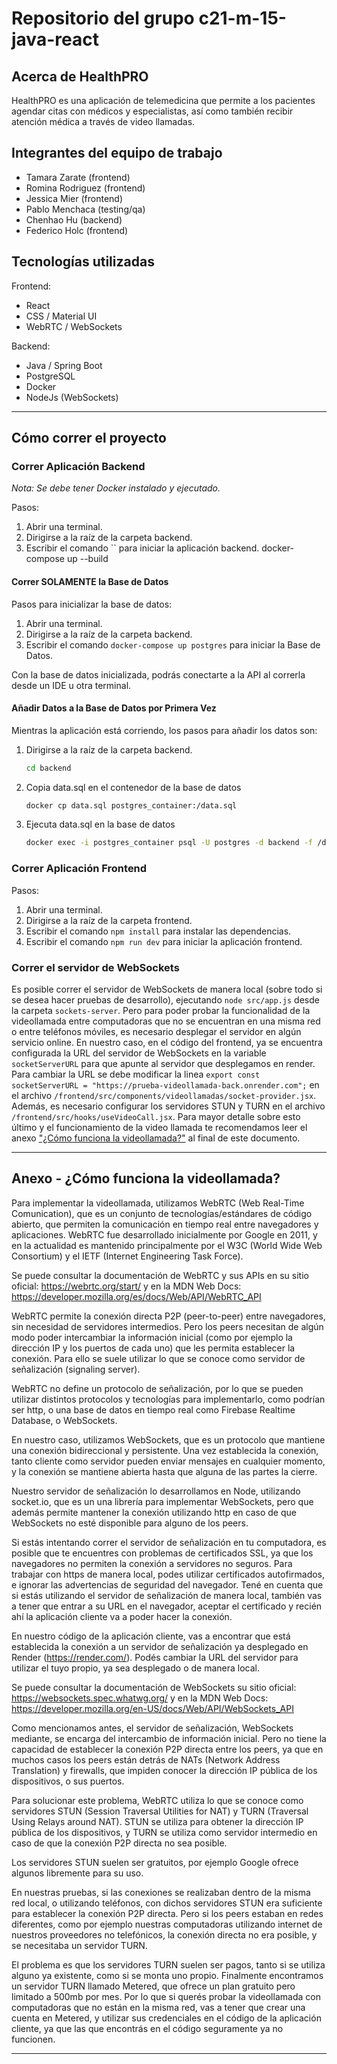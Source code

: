 # Repositorio del grupo c21-m-15-java-react

## Acerca de HealthPRO

HealthPRO es una aplicación de telemedicina que permite a los pacientes agendar citas con médicos y especialistas, así como también recibir atención médica a través de video llamadas.

## Integrantes del equipo de trabajo

- Tamara Zarate (frontend)
- Romina Rodriguez (frontend)
- Jessica Mier (frontend)
- Pablo Menchaca (testing/qa)
- Chenhao Hu (backend)
- Federico Holc (frontend)

## Tecnologías utilizadas

Frontend:

- React
- CSS / Material UI
- WebRTC / WebSockets

Backend:

- Java / Spring Boot
- PostgreSQL
- Docker
- NodeJs (WebSockets)

---

## Cómo correr el proyecto

### Correr Aplicación Backend

_Nota: Se debe tener Docker instalado y ejecutado._

Pasos:

1. Abrir una terminal.
2. Dirigirse a la raíz de la carpeta backend.
3. Escribir el comando `` para iniciar la aplicación backend.
docker-compose up --build
#### Correr **SOLAMENTE** la Base de Datos

Pasos para inicializar la base de datos:

1. Abrir una terminal.
2. Dirigirse a la raíz de la carpeta backend.
3. Escribir el comando `docker-compose up postgres` para iniciar la Base de Datos.

Con la base de datos inicializada, podrás conectarte a la API al correrla desde un IDE u otra terminal.

#### Añadir Datos a la Base de Datos por Primera Vez

Mientras la aplicación está corriendo, los pasos para añadir los datos son:

1. Dirigirse a la raíz de la carpeta backend.
   ```sh
   cd backend
   ```
2. Copia data.sql en el contenedor de la base de datos
   ```sh
   docker cp data.sql postgres_container:/data.sql
   ```
3. Ejecuta data.sql en la base de datos
   ```sh
   docker exec -i postgres_container psql -U postgres -d backend -f /data.sql
   ```

### Correr Aplicación Frontend

Pasos:

1. Abrir una terminal.
2. Dirigirse a la raíz de la carpeta frontend.
3. Escribir el comando `npm install` para instalar las dependencias.
4. Escribir el comando `npm run dev` para iniciar la aplicación frontend.

### Correr el servidor de WebSockets

Es posible correr el servidor de WebSockets de manera local (sobre todo si se desea hacer pruebas de desarrollo), ejecutando `node src/app.js` desde la carpeta `sockets-server`.
Pero para poder probar la funcionalidad de la videollamada entre computadoras que no se encuentran en una misma red o entre teléfonos móviles, es necesario desplegar el servidor en algún servicio online.
En nuestro caso, en el código del frontend, ya se encuentra configurada la URL del servidor de WebSockets en la variable `socketServerURL` para que apunte al servidor que desplegamos en render. Para cambiar la URL se debe modificar la linea `export const socketServerURL = "https://prueba-videollamada-back.onrender.com";` en el archivo `/frontend/src/components/videollamadas/socket-provider.jsx`.
Además, es necesario configurar los servidores STUN y TURN en el archivo `/frontend/src/hooks/useVideoCall.jsx`.
Para mayor detalle sobre esto último y el funcionamiento de la video llamada te recomendamos leer el anexo ["¿Cómo funciona la videollamada?"](#anexo---cómo-funciona-la-videollamada) al final de este documento.

---

## Anexo - ¿Cómo funciona la videollamada?

Para implementar la videollamada, utilizamos WebRTC (Web Real-Time Comunication), que es un conjunto de tecnologías/estándares de código abierto, que permiten la comunicación en tiempo real entre navegadores y aplicaciones. WebRTC fue desarrollado inicialmente por Google en 2011, y en la actualidad es mantenido principalmente por el W3C (World Wide Web Consortium) y el IETF (Internet Engineering Task Force).

Se puede consultar la documentación de WebRTC y sus APIs en su sitio oficial: https://webrtc.org/start/ y en la MDN Web Docs: https://developer.mozilla.org/es/docs/Web/API/WebRTC_API

WebRTC permite la conexión directa P2P (peer-to-peer) entre navegadores, sin necesidad de servidores intermedios. Pero los peers necesitan de algún modo poder intercambiar la información inicial (como por ejemplo la dirección IP y los puertos de cada uno) que les permita establecer la conexión. Para ello se suele utilizar lo que se conoce como servidor de señalización (signaling server).

WebRTC no define un protocolo de señalización, por lo que se pueden utilizar distintos protocolos y tecnologías para implementarlo, como podrían ser http, o una base de datos en tiempo real como Firebase Realtime Database, o WebSockets.

En nuestro caso, utilizamos WebSockets, que es un protocolo que mantiene una conexión bidireccional y persistente. Una vez establecida la conexión, tanto cliente como servidor pueden enviar mensajes en cualquier momento, y la conexión se mantiene abierta hasta que alguna de las partes la cierre.

Nuestro servidor de señalización lo desarrollamos en Node, utilizando socket.io, que es un una librería para implementar WebSockets, pero que además permite mantener la conexión utilizando http en caso de que WebSockets no esté disponible para alguno de los peers.

Si estás intentando correr el servidor de señalización en tu computadora, es posible que te encuentres con problemas de certificados SSL, ya que los navegadores no permiten la conexión a servidores no seguros. Para trabajar con https de manera local, podes utilizar certificados autofirmados, e ignorar las advertencias de seguridad del navegador. Tené en cuenta que si estás utilizando el servidor de señalización de manera local, también vas a tener que entrar a su URL en el navegador, aceptar el certificado y recién ahí la aplicación cliente va a poder hacer la conexión.

En nuestro código de la aplicación cliente, vas a encontrar que está establecida la conexión a un servidor de señalización ya desplegado en Render (https://render.com/). Podés cambiar la URL del servidor para utilizar el tuyo propio, ya sea desplegado o de manera local.

Se puede consultar la documentación de WebSockets su sitio oficial: https://websockets.spec.whatwg.org/ y en la MDN Web Docs: https://developer.mozilla.org/en-US/docs/Web/API/WebSockets_API

Como mencionamos antes, el servidor de señalización, WebSockets mediante, se encarga del intercambio de información inicial. Pero no tiene la capacidad de establecer la conexión P2P directa entre los peers, ya que en muchos casos los peers están detrás de NATs (Network Address Translation) y firewalls, que impiden conocer la dirección IP pública de los dispositivos, o sus puertos.

Para solucionar este problema, WebRTC utiliza lo que se conoce como servidores STUN (Session Traversal Utilities for NAT) y TURN (Traversal Using Relays around NAT). STUN se utiliza para obtener la dirección IP pública de los dispositivos, y TURN se utiliza como servidor intermedio en caso de que la conexión P2P directa no sea posible.

Los servidores STUN suelen ser gratuitos, por ejemplo Google ofrece algunos libremente para su uso.

En nuestras pruebas, si las conexiones se realizaban dentro de la misma red local, o utilizando teléfonos, con dichos servidores STUN era suficiente para establecer la conexión P2P directa. Pero si los peers estaban en redes diferentes, como por ejemplo nuestras computadoras utilizando internet de nuestros proveedores no telefónicos, la conexión directa no era posible, y se necesitaba un servidor TURN.

El problema es que los servidores TURN suelen ser pagos, tanto si se utiliza alguno ya existente, como si se monta uno propio. Finalmente encontramos un servidor TURN llamado Metered, que ofrece un plan gratuito pero limitado a 500mb por mes. Por lo que si querés probar la videollamada con computadoras que no están en la misma red, vas a tener que crear una cuenta en Metered, y utilizar sus credenciales en el código de la aplicación cliente, ya que las que encontrás en el código seguramente ya no funcionen.

---
